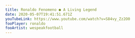 ```yaml
---
title: Ronaldo Fenomeno ● A Living Legend
date: 2020-05-07T19:41:51.671Z
youTubeLink: https://www.youtube.com/watch?v=S84vy_Zz2O0
fooPlayer: ronaldo
fooArtist: wespeakfootball
---
```

